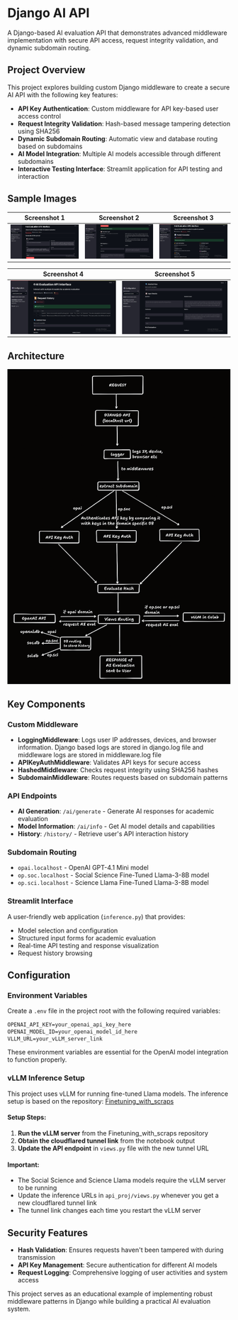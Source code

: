 # Django AI API

A Django-based AI evaluation API that demonstrates advanced middleware implementation with secure API access, request integrity validation, and dynamic subdomain routing.

## Project Overview

This project explores building custom Django middleware to create a secure AI API with the following key features:

- **API Key Authentication**: Custom middleware for API key-based user access control
- **Request Integrity Validation**: Hash-based message tampering detection using SHA256
- **Dynamic Subdomain Routing**: Automatic view and database routing based on subdomains
- **AI Model Integration**: Multiple AI models accessible through different subdomains
- **Interactive Testing Interface**: Streamlit application for API testing and interaction

## Sample Images
<div align="center">

| Screenshot 1 | Screenshot 2 | Screenshot 3 |
|:---:|:---:|:---:|
| ![Sample 1](sample/1.jpg) | ![Sample 2](sample/2.jpg) | ![Sample 3](sample/3.jpg) |

| Screenshot 4 | Screenshot 5 |
|:---:|:---:|
| ![Sample 4](sample/4.jpg) | ![Sample 5](sample/5.jpg) |

</div>

## Architecture
![Architecture Diagam](sample/Architecture.png)
## Key Components

### Custom Middleware
- **LoggingMiddleware**: Logs user IP addresses, devices, and browser information. Django based logs are stored in django.log file and middleware logs are stored in middleware.log file
- **APIKeyAuthMiddleware**: Validates API keys for secure access
- **HashedMiddleware**: Checks request integrity using SHA256 hashes
- **SubdomainMiddleware**: Routes requests based on subdomain patterns

### API Endpoints
- **AI Generation**: `/ai/generate` - Generate AI responses for academic evaluation
- **Model Information**: `/ai/info` - Get AI model details and capabilities
- **History**: `/history/` - Retrieve user's API interaction history

### Subdomain Routing
- `opai.localhost` - OpenAI GPT-4.1 Mini model
- `op.soc.localhost` - Social Science Fine-Tuned Llama-3-8B model  
- `op.sci.localhost` - Science Llama Fine-Tuned Llama-3-8B model

### Streamlit Interface
A user-friendly web application (`inference.py`) that provides:
- Model selection and configuration
- Structured input forms for academic evaluation
- Real-time API testing and response visualization
- Request history browsing

## Configuration

### Environment Variables
Create a `.env` file in the project root with the following required variables:

```
OPENAI_API_KEY=your_openai_api_key_here
OPENAI_MODEL_ID=your_openai_model_id_here
VLLM_URL=your_vLLM_server_link
```

These environment variables are essential for the OpenAI model integration to function properly.

### vLLM Inference Setup
This project uses vLLM for running fine-tuned Llama models. The inference setup is based on the repository: [Finetuning_with_scraps](https://github.com/Vjay15/Finetuning_with_scraps)

#### Setup Steps:
1. **Run the vLLM server** from the Finetuning_with_scraps repository
2. **Obtain the cloudflared tunnel link** from the notebook output
3. **Update the API endpoint** in `views.py` file with the new tunnel URL

#### Important:
- The Social Science and Science Llama models require the vLLM server to be running
- Update the inference URLs in `api_proj/views.py` whenever you get a new cloudflared tunnel link
- The tunnel link changes each time you restart the vLLM server

## Security Features

- **Hash Validation**: Ensures requests haven't been tampered with during transmission
- **API Key Management**: Secure authentication for different AI models
- **Request Logging**: Comprehensive logging of user activities and system access

This project serves as an educational example of implementing robust middleware patterns in Django while building a practical AI evaluation system.
